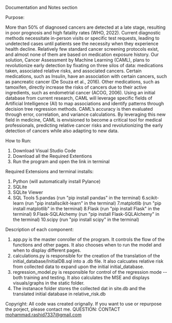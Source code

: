 Documentation and Notes section


Purpose:

More than 50% of diagnosed cancers are detected at a late stage, resulting in poor prognosis and high fatality rates (WHO, 2022). Current diagnostic methods necessitate in-person visits or specific test requests, leading to undetected cases until patients see the necessity when they experience health decline. Relatively few standard cancer screening protocols exist, and almost none of them are based on medication exposure history. Our solution, Cancer Assessment by Machine Learning (CAML), plans to revolutionize early detection by fixating on three silos of data: medications taken, associated relative risks, and associated cancers. Certain medications, such as Insulin, have an association with certain cancers, such as pancreatic cancer (De Souza et al., 2016). Other medications, such as tamoxifen, directly increase the risks of cancers due to their active ingredients, such as endometrial cancer (ACOG, 2006). Using an initial database from current research, CAML will leverage specific fields of Artificial Intelligence (AI) to map associations and identify patterns through decision tree regression methods. CAML’s accuracy is then evaluated through error, correlation, and variance calculations. By leveraging this new field in medicine, CAML is envisioned to become a critical tool for medical professionals, predicting relative cancer risks and revolutionizing the early detection of cancers while also adapting to new data.




How to Run:
1. Download Visual Studio Code
2. Download all the Required Extentions 
3. Run the program and open the link in terminal

Required Extensions and terminal installs:
1. Python (will automatically install Pylance)
2. SQLite
3. SQLite Viewer
4. SQL Tools
5.pandas (run "pip install pandas" in the terminal)
6.scikit-learn (run "pip installscikit-learn" in the terminal)
7.matplotlib (run "pip install matplotlib" in the terminal)
8.Flask (run "pip install Flask" in the terminal)
9.Flask-SQLAlchemy (run "pip install Flask-SQLAlchemy" in the terminal)
10.scipy (run "pip install scipy" in the terminal)


Description of each component:
1. app.py is the master conroller of the program.
 It controls the flow of the functions and other pages.
 It also chooses when to run the model and when to display different pages.
2. calculations.py is responsible for the creation of the translation of the initial_database/InitialDB.sql into a .db file.
 It also calcuates relative risk from collected data to expand upon the initial initial_database.
3. regression_model.py is responsible for control of the regression mode -- both training and testing.
 It also calculates the MSE and displays visuals/graphs in the static folder. 
4. The instanace folder stores the collected dat in site.db and the translated initial database in relative_risk.db


Copyright:
All code was created orignally. If you want to use or repurpose the porject, please contact me.
QUESTION: 
CONTACT mohammad.rashid7337@gmail.com
